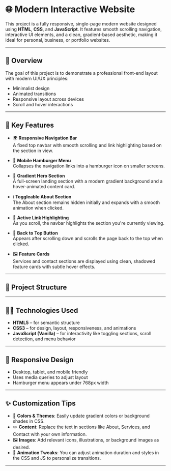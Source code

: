 # 🌐 Modern Interactive Website

This project is a fully responsive, single-page modern website designed using **HTML**, **CSS**, and **JavaScript**. It features smooth scrolling navigation, interactive UI elements, and a clean, gradient-based aesthetic, making it ideal for personal, business, or portfolio websites.

---

## 📌 Overview

The goal of this project is to demonstrate a professional front-end layout with modern UI/UX principles:
- Minimalist design
- Animated transitions
- Responsive layout across devices
- Scroll and hover interactions

---

## 🚀 Key Features

- 🌍 **Responsive Navigation Bar**  
  A fixed top navbar with smooth scrolling and link highlighting based on the section in view.

- 🍔 **Mobile Hamburger Menu**  
  Collapses the navigation links into a hamburger icon on smaller screens.

- 🎨 **Gradient Hero Section**  
  A full-screen landing section with a modern gradient background and a hover-animated content card.

- ℹ️ **Toggleable About Section**  
  The About section remains hidden initially and expands with a smooth animation when clicked.

- 🧭 **Active Link Highlighting**  
  As you scroll, the navbar highlights the section you're currently viewing.

- 🔼 **Back to Top Button**  
  Appears after scrolling down and scrolls the page back to the top when clicked.

- 🖼️ **Feature Cards**  
  Services and contact sections are displayed using clean, shadowed feature cards with subtle hover effects.

---

## 📁 Project Structure


---

## 🧑‍💻 Technologies Used

- **HTML5** – for semantic structure
- **CSS3** – for design, layout, responsiveness, and animations
- **JavaScript (Vanilla)** – for interactivity like toggling sections, scroll detection, and menu behavior

---

## 📱 Responsive Design

- Desktop, tablet, and mobile friendly
- Uses media queries to adjust layout
- Hamburger menu appears under 768px width

---

## ✨ Customization Tips

- 🎨 **Colors & Themes**: Easily update gradient colors or background shades in CSS.
- ✏️ **Content**: Replace the text in sections like About, Services, and Contact with your own information.
- 🖼️ **Images**: Add relevant icons, illustrations, or background images as desired.
- 🔧 **Animation Tweaks**: You can adjust animation duration and styles in the CSS and JS to personalize transitions.

---
